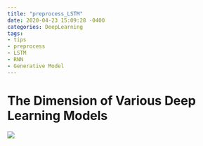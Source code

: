 ```yaml
---
title: "preprocess_LSTM"
date: 2020-04-23 15:09:28 -0400
categories: DeepLearning
tags:
- tips
- preprocess
- LSTM
- RNN
- Generative Model
---
```


# The Dimension of Various Deep Learning Models 

![](https://github.com/jypost/jypost.github.io/blob/master/img/DimensionOfModels.png?raw=true)<br>

